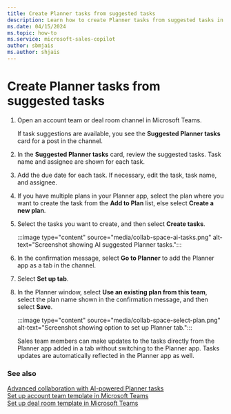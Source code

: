 ```yaml
---
title: Create Planner tasks from suggested tasks
description: Learn how to create Planner tasks from suggested tasks in collaboration spaces in Microsoft Teams.
ms.date: 04/15/2024
ms.topic: how-to
ms.service: microsoft-sales-copilot
author: sbmjais
ms.author: shjais
---
```


# Create Planner tasks from suggested tasks

1. Open an account team or deal room channel in Microsoft Teams. 

    If task suggestions are available, you see the **Suggested Planner tasks** card for a post in the channel.

1. In the **Suggested Planner tasks** card, review the suggested tasks. Task name and assignee are shown for each task.

1. Add the due date for each task. If necessary, edit the task, task name, and assignee.

1. If you have multiple plans in your Planner app, select the plan where you want to create the task from the **Add to Plan** list, else select **Create a new plan**.

1. Select the tasks you want to create, and then select **Create tasks**.

    :::image type="content" source="media/collab-space-ai-tasks.png" alt-text="Screenshot showing AI suggested Planner tasks.":::

1. In the confirmation message, select **Go to Planner** to add the Planner app as a tab in the channel. 

1. Select **Set up tab**.

1. In the Planner window, select **Use an existing plan from this team**, select the plan name shown in the confirmation message, and then select **Save**.

    :::image type="content" source="media/collab-space-select-plan.png" alt-text="Screenshot showing option to set up Planner tab.":::

    Sales team members can make updates to the tasks directly from the Planner app added in a tab without switching to the Planner app. Tasks updates are automatically reflected in the Planner app as well.

### See also

[Advanced collaboration with AI-powered Planner tasks](suggested-tasks-collab-space.md)<br>
[Set up account team template in Microsoft Teams](set-up-team-account-team-template.md) <br>
[Set up deal room template in Microsoft Teams](set-up-team-deal-room-template.md)